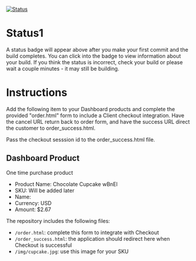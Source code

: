 [![Status](https://img.shields.io/badge/status-NO%20COMMIT-blue.svg)](https://github.com/raysaavedra-work/bakery_scaffold_PBNrtMV8lVh8Q36U)

# Status1

A status badge will appear above after you make your first commit and the build completes. You can click into the badge to view information about your build. If you think the status is incorrect, check your build or please wait a couple minutes - it may still be building.

# Instructions

Add the following item to your Dashboard products and complete the provided "order.html" form to include a Client checkout integration. Have the cancel URL return back to order form, and have the success URL direct the customer to order_success.html.

Pass the checkout sesssion id to the order_success.html file.

## Dashboard Product
One time purchase product
* Product Name: Chocolate Cupcake wBnEl
* SKU: Will be added later
* Name: 
* Currency: USD
* Amount: $2.67

The repository includes the following files:
* `/order.html`: complete this form to integrate with Checkout
* `/order_success.html`: the application should redirect here when Checkout is successful
* `/img/cupcake.jpg`: use this image for your SKU
